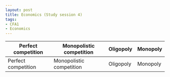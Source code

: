 ```yaml
---
layout: post
title: Economics (Study session 4)
tags: 
- CFA1
- Economics
---
```



Perfect competition | Monopolistic competition | Oligopoly | Monopoly
----|----|----|---- 
Perfect competition | Monopolistic competition | Oligopoly | Monopoly
